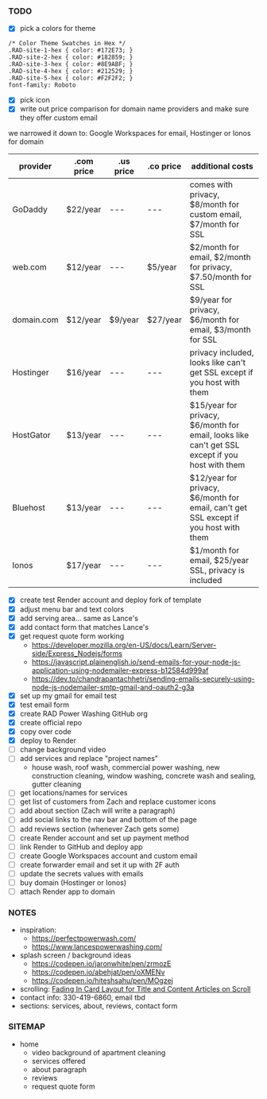 ### TODO
- [x] pick a colors for theme
```
/* Color Theme Swatches in Hex */
.RAD-site-1-hex { color: #172E73; }
.RAD-site-2-hex { color: #182859; }
.RAD-site-3-hex { color: #8E9ABF; }
.RAD-site-4-hex { color: #212529; }
.RAD-site-5-hex { color: #F2F2F2; }
font-family: Roboto
```
- [x] pick icon
- [x] write out price comparison for domain name providers and make sure they offer custom email

we narrowed it down to: Google Workspaces for email, Hostinger or Ionos for domain

| provider | .com price | .us price | .co price | additional costs |
| --- | --- | --- | --- | --- |
| GoDaddy | $22/year | --- | --- | comes with privacy, $8/month for custom email, $7/month for SSL |
| web.com | $12/year | --- | $5/year | $2/month for email, $2/month for privacy, $7.50/month for SSL |
| domain.com | $12/year | $9/year | $27/year | $9/year for privacy, $6/month for email, $3/month for SSL |
| Hostinger | $16/year | --- | --- | privacy included, looks like can't get SSL except if you host with them |
| HostGator | $13/year | --- | --- | $15/year for privacy, $6/month for email, looks like can't get SSL except if you host with them |
| Bluehost | $13/year | --- | --- | $12/year for privacy, $6/month for email, can't get SSL except if you host with them |
| Ionos | $17/year | --- | --- | $1/month for email, $25/year SSL, privacy is included |

- [x] create test Render account and deploy fork of template
- [x] adjust menu bar and text colors
- [x] add serving area... same as Lance's
- [x] add contact form that matches Lance's
- [x] get request quote form working
    - https://developer.mozilla.org/en-US/docs/Learn/Server-side/Express_Nodejs/forms
    - https://javascript.plainenglish.io/send-emails-for-your-node-js-application-using-nodemailer-express-b12584d999af
    - https://dev.to/chandrapantachhetri/sending-emails-securely-using-node-js-nodemailer-smtp-gmail-and-oauth2-g3a
- [x] set up my gmail for email test
- [x] test email form
- [x] create RAD Power Washing GitHub org
- [x] create official repo
- [x] copy over code
- [x] deploy to Render
- [ ] change background video
- [ ] add services and replace "project names"
    - house wash, roof wash, commercial power washing, new construction cleaning, window washing, concrete wash and sealing, gutter cleaning
- [ ] get locations/names for services
- [ ] get list of customers from Zach and replace customer icons
- [ ] add about section (Zach will write a paragraph)
- [ ] add social links to the nav bar and bottom of the page
- [ ] add reviews section (whenever Zach gets some)
- [ ] create Render account and set up payment method
- [ ] link Render to GitHub and deploy app
- [ ] create Google Workspaces account and custom email
- [ ] create forwarder email and set it up with 2F auth
- [ ] update the secrets values with emails
- [ ] buy domain (Hostinger or Ionos)
- [ ] attach Render app to domain

### NOTES
- inspiration:
    - https://perfectpowerwash.com/
    - https://www.lancespowerwashing.com/
- splash screen / background ideas
    - https://codepen.io/jaronwhite/pen/zrmozE
    - https://codepen.io/abehjat/pen/oXMENv
    - https://codepen.io/hiteshsahu/pen/MOgzej
- scrolling: [Fading In Card Layout for Title and Content Articles on Scroll](https://codemyui.com/fading-in-card-layout-for-title-and-content-articles-on-scroll/)
- contact info: 330-419-6860, email tbd
- sections: services, about, reviews, contact form



### SITEMAP
- home
    - video background of apartment cleaning
    - services offered
    - about paragraph
    - reviews
    - request quote form
